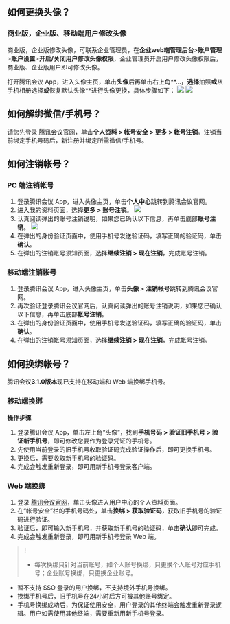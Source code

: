 
## 如何更换头像？
### 商业版，企业版、移动端用户修改头像
商业版，企业版修改头像，可联系企业管理员，在**企业web端管理后台**>**账户管理**>**账户设置**>**开启/关闭用户修改头像权限**，企业管理员开启用户修改头像权限后，商业版、企业版用户即可修改头像。

打开腾讯会议 App，进入头像主页，单击**头像**后再单击右上角**...**，选择**拍照**或**从手机相册选择**或**恢复默认头像**进行头像更换，具体步骤如下：
![](https://main.qcloudimg.com/raw/63d4b35e39bba38b7bb6d9bee7e00cd4.jpg)
![](https://main.qcloudimg.com/raw/b5d63fdc8510cb891bd788312c7c88cf.jpg)


## 如何解绑微信/手机号？
请您先登录 [腾讯会议官网](https://meeting.tencent.com/)，单击**个人资料 > 帐号安全 > 更多 > 帐号注销**。注销当前绑定手机号码后，新注册并绑定所需微信/手机号。

## 如何注销帐号？
### PC 端注销帐号
1. 登录腾讯会议 App，进入头像主页，单击**个人中心**跳转到腾讯会议官网。
2. 进入我的资料页面，选择**更多 > 账号注销**。
![](https://main.qcloudimg.com/raw/c6ce203918c256387c62cc9f7e7ec07c.jpg)
3. 认真阅读弹出的账号注销说明，如果您已确认以下信息，再单击底部**账号注销**。
![](https://main.qcloudimg.com/raw/b0b4355c3492cfa0459821c76624ae44.jpg)
4. 在弹出的身份验证页面中，使用手机号发送验证码，填写正确的验证码，单击**确认**。
5. 在弹出的注销账号须知页面，选择**继续注销 > 现在注销**，完成账号注销。

### 移动端注销帐号
1. 登录腾讯会议 App，进入头像主页，单击**头像 > 注销帐号**跳转到腾讯会议官网。
2. 再次验证登录腾讯会议官网后，认真阅读弹出的账号注销说明，如果您已确认以下信息，再单击底部**帐号注销**。
3. 在弹出的身份验证页面中，使用手机号发送验证码，填写正确的验证码，单击**确认**。
4. 在弹出的注销帐号须知页面，选择**继续注销 > 现在注销**，完成帐号注销。


## 如何换绑帐号？
腾讯会议**3.1.0版本**现已支持在移动端和 Web 端换绑手机号。

### 移动端换绑
**操作步骤**
1. 登录腾讯会议 App，单击左上角“头像”，找到**手机号码 > 验证旧手机号 > 验证新手机号**，即可修改您要作为登录凭证的手机号。
2. 先使用当前登录的旧手机号收取验证码完成验证操作后，即可更换手机号。
3. 更换后，需要收取新手机号的验证码。
4. 完成会触发重新登录，即可用新手机号登录客户端。




### Web 端换绑
1. 登录 [腾讯会议官网](https://meeting.tencent.com/)，单击头像进入用户中心的个人资料页面。
2. 在“帐号安全”栏的手机号码处，单击**换绑 > 获取验证码**，获取旧手机号的验证码进行验证。
3. 验证后，即可输入新手机号，并获取新手机号的验证码，单击**确认**即可完成。
4. 完成会触发重新登录，即可用新手机号登录 Web 端。

>! 
> - 每次换绑只针对当前账号，如个人账号换绑，只更换个人账号对应手机号；企业账号换绑，只更换企业账号。
- 暂不支持 SSO 登录的用户换绑，不支持境外手机号换绑。
- 换绑手机号后，旧手机号在24小时后方可被其他账号绑定。
- 手机号换绑成功后，为保证使用安全，用户登录的其他终端会触发重新登录逻辑。用户如需使用其他终端，需要重新用新手机号登录。
